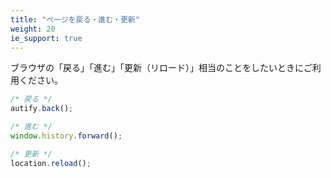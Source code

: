```yaml
---
title: "ページを戻る・進む・更新"
weight: 20
ie_support: true
---
```


ブラウザの「戻る」「進む」「更新（リロード）」相当のことをしたいときにご利用ください。

```js
/* 戻る */
autify.back();

/* 進む */
window.history.forward();

/* 更新 */
location.reload();
```
